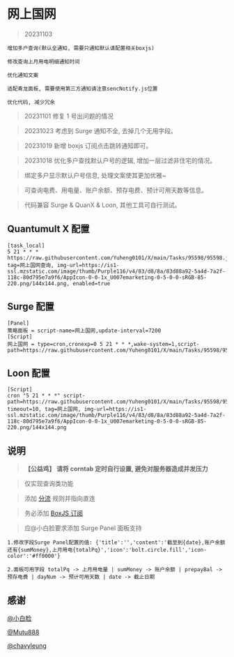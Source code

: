 # 网上国网

> 20231103

    增加多户查询(默认全通知, 需要只通知默认请配置相关boxjs)

    修改查询上月用电明细通知时间

    优化通知文案

    适配青龙面板, 需要使用第三方通知请注意sencNotify.js位置

    优化代码, 减少冗余

> 20231101 修复 1 号出问题的情况

> 20231023 考虑到 Surge 通知不全, 去掉几个无用字段。

> 20231019 新增 boxjs 订阅点击跳转通知即可。

> 20231018 优化多户查找默认户号的逻辑, 增加一层过滤非住宅的情况。

> 绑定多户显示默认户号信息, 处理文案使其更加优雅~

> 可查询电费、用电量、账户余额、预存电费、预计可用天数等信息。

> 代码兼容 Surge & QuanX & Loon, 其他工具可自行测试。

## Quantumult X 配置

```
[task_local]
5 21 * * * https://raw.githubusercontent.com/Yuheng0101/X/main/Tasks/95598/95598.js, tag=网上国网查询, img-url=https://is1-ssl.mzstatic.com/image/thumb/Purple116/v4/83/d8/8a/83d88a92-5a4d-7a2f-118c-80d795e7a9f6/AppIcon-0-0-1x_U007emarketing-0-5-0-0-sRGB-85-220.png/144x144.png, enabled=true
```

## Surge 配置

```
[Panel]
策略面板 = script-name=网上国网,update-interval=7200
[Script]
网上国网 = type=cron,cronexp=0 5 21 * * *,wake-system=1,script-path=https://raw.githubusercontent.com/Yuheng0101/X/main/Tasks/95598/95598.js,timeout=60
```

## Loon 配置

```
[Script]
cron "5 21 * * *" script-path=https://raw.githubusercontent.com/Yuheng0101/X/main/Tasks/95598/95598.js, timeout=10, tag=网上国网, img-url=https://is1-ssl.mzstatic.com/image/thumb/Purple116/v4/83/d8/8a/83d88a92-5a4d-7a2f-118c-80d795e7a9f6/AppIcon-0-0-1x_U007emarketing-0-5-0-0-sRGB-85-220.png/144x144.png
```

## 说明

> **【公益鸡】 请将 corntab 定时自行设置, 避免对服务器造成并发压力**

> 仅实现查询类功能

> 添加 [分流](https://gist.githubusercontent.com/Yuheng0101/a7a432754e79bf2f653e2fb6ec1aa8ea/raw/DIRECT.list) 规则并指向直连

> 务必添加 [BoxJS 订阅](https://raw.githubusercontent.com/Yuheng0101/X/main/Tasks/boxjs.json)

> 应@小白脸要求添加 Surge Panel 面板支持

    1.修改字段Surge Panel配置的值: {'title':'','content':'截至到{date},账户余额还有{sumMoney},上月用电{totalPq}','icon':'bolt.circle.fill','icon-color':'#ff0000'}

    2.面板可用字段 totalPq -> 上月用电量 | sumMoney -> 账户余额 | prepayBal -> 预存电费 | dayNum -> 预计可用天数 | date -> 截止日期

## 感谢

[@小白脸](https://t.me/yqc_123)

[@Mutu888](https://github.com/githubdulong/Script)

[@chavyleung](https://github.com/chavyleung)
